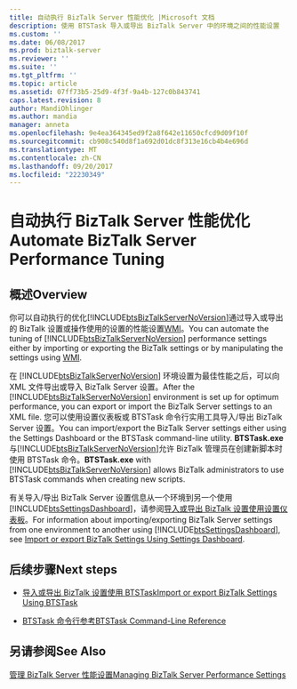 ```yaml
---
title: 自动执行 BizTalk Server 性能优化 |Microsoft 文档
description: 使用 BTSTask 导入或导出 BizTalk Server 中的环境之间的性能设置
ms.custom: ''
ms.date: 06/08/2017
ms.prod: biztalk-server
ms.reviewer: ''
ms.suite: ''
ms.tgt_pltfrm: ''
ms.topic: article
ms.assetid: 07ff73b5-25d9-4f3f-9a4b-127c0b843741
caps.latest.revision: 8
author: MandiOhlinger
ms.author: mandia
manager: anneta
ms.openlocfilehash: 9e4ea364345ed9f2a8f642e11650cfcd9d09f10f
ms.sourcegitcommit: cb908c540d8f1a692d01dc8f313e16cb4b4e696d
ms.translationtype: MT
ms.contentlocale: zh-CN
ms.lasthandoff: 09/20/2017
ms.locfileid: "22230349"
---
```

# <a name="automate-biztalk-server-performance-tuning"></a><span data-ttu-id="3b543-103">自动执行 BizTalk Server 性能优化</span><span class="sxs-lookup"><span data-stu-id="3b543-103">Automate BizTalk Server Performance Tuning</span></span>

## <a name="overview"></a><span data-ttu-id="3b543-104">概述</span><span class="sxs-lookup"><span data-stu-id="3b543-104">Overview</span></span>
<span data-ttu-id="3b543-105">你可以自动执行的优化[!INCLUDE[btsBizTalkServerNoVersion](../includes/btsbiztalkservernoversion-md.md)]通过导入或导出的 BizTalk 设置或操作使用的设置的性能设置[WMI](http://go.microsoft.com/fwlink/?LinkId=200464)。</span><span class="sxs-lookup"><span data-stu-id="3b543-105">You can automate the tuning of [!INCLUDE[btsBizTalkServerNoVersion](../includes/btsbiztalkservernoversion-md.md)] performance settings either by importing or exporting the BizTalk settings or by manipulating the settings using [WMI](http://go.microsoft.com/fwlink/?LinkId=200464).</span></span>  
  
 <span data-ttu-id="3b543-106">在 [!INCLUDE[btsBizTalkServerNoVersion](../includes/btsbiztalkservernoversion-md.md)] 环境设置为最佳性能之后，可以向 XML 文件导出或导入 BizTalk Server 设置。</span><span class="sxs-lookup"><span data-stu-id="3b543-106">After the [!INCLUDE[btsBizTalkServerNoVersion](../includes/btsbiztalkservernoversion-md.md)] environment is set up for optimum performance, you can export or import the BizTalk Server settings to an XML file.</span></span> <span data-ttu-id="3b543-107">您可以使用设置仪表板或 BTSTask 命令行实用工具导入/导出 BizTalk Server 设置。</span><span class="sxs-lookup"><span data-stu-id="3b543-107">You can import/export the BizTalk Server settings either using the Settings Dashboard or the BTSTask command-line utility.</span></span> <span data-ttu-id="3b543-108">**BTSTask.exe**与[!INCLUDE[btsBizTalkServerNoVersion](../includes/btsbiztalkservernoversion-md.md)]允许 BizTalk 管理员在创建新脚本时使用 BTSTask 命令。</span><span class="sxs-lookup"><span data-stu-id="3b543-108">**BTSTask.exe** with [!INCLUDE[btsBizTalkServerNoVersion](../includes/btsbiztalkservernoversion-md.md)] allows BizTalk administrators to use BTSTask commands when creating new scripts.</span></span>  
  
 <span data-ttu-id="3b543-109">有关导入/导出 BizTalk Server 设置信息从一个环境到另一个使用[!INCLUDE[btsSettingsDashboard](../includes/btssettingsdashboard-md.md)]，请参阅[导入或导出 BizTalk 设置使用设置仪表板](how-to-import-biztalk-settings-using-settings-dashboard.md)。</span><span class="sxs-lookup"><span data-stu-id="3b543-109">For information about importing/exporting BizTalk Server settings from one environment to another using [!INCLUDE[btsSettingsDashboard](../includes/btssettingsdashboard-md.md)], see [Import or export BizTalk Settings Using Settings Dashboard](how-to-import-biztalk-settings-using-settings-dashboard.md).</span></span> 
  
## <a name="next-steps"></a><span data-ttu-id="3b543-110">后续步骤</span><span class="sxs-lookup"><span data-stu-id="3b543-110">Next steps</span></span> 
  
-   [<span data-ttu-id="3b543-111">导入或导出 BizTalk 设置使用 BTSTask</span><span class="sxs-lookup"><span data-stu-id="3b543-111">Import or export BizTalk Settings Using BTSTask</span></span>](../core/how-to-import-biztalk-settings-using-btstask.md)  
  
- [<span data-ttu-id="3b543-112">BTSTask 命令行参考</span><span class="sxs-lookup"><span data-stu-id="3b543-112">BTSTask Command-Line Reference</span></span>](btstask-command-line-reference.md)
  
## <a name="see-also"></a><span data-ttu-id="3b543-113">另请参阅</span><span class="sxs-lookup"><span data-stu-id="3b543-113">See Also</span></span>  
 [<span data-ttu-id="3b543-114">管理 BizTalk Server 性能设置</span><span class="sxs-lookup"><span data-stu-id="3b543-114">Managing BizTalk Server Performance Settings</span></span>](../core/managing-biztalk-server-performance-settings.md)